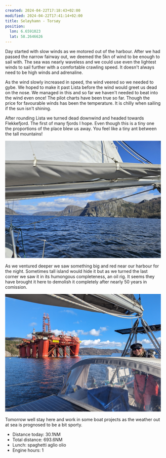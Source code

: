 ```yaml
---
created: 2024-04-22T17:18:43+02:00
modified: 2024-04-22T17:41:14+02:00
title: Seløyhamn - Torsøy
position:
  lon: 6.6591023
  lat: 58.2646626
---
```


Day started with slow winds as we motored out of the harbour. After we had passed the narrow fairway out, we deemed the 5kn of wind to be enough to sail with. The sea was nearly waveless and we could use even the lightest winds to sail further with a comfortable crawling speed. It doesn't always need to be high winds and adrenaline.

As the wind slowly increased in speed, the wind veered so we needed to gybe.  We hoped to make it past Lista before the wind would greet us dead on the nose. We managed in this and so far we haven't needed to beat into the wind even once! The pilot charts have been true so far. Though the price for favourable winds has been the temperature. It is chilly when sailing if the sun isn't shining.

After rounding Lista we turned dead downwind and headed towards Flekkefjord. The first of many fjords I hope. Even though this is a tiny one the proportions of the place blew us away. You feel like a tiny ant between the tall mountains!

![Image](../2024/fa04cce8355ab3b6cf361b2fb98cf43e.jpg) 

As we ventured deeper we saw something big and red near our harbour for the night. Sometimes tall island would hide it but as we turned the last corner we saw it in its humongous completeness, an oil rig. It seems they have brought it here to demolish it completely after nearly 50 years in comission.

![Image](../2024/54ef1899491daacab2ed348337d60d38.jpg) 

Tomorrow well stay here and work in some boat projects as the weather out at sea is prognosed to be a bit sporty.

* Distance today: 30.1NM
* Total distance: 693.6NM
* Lunch: spaghetti aglio olio
* Engine hours: 1
